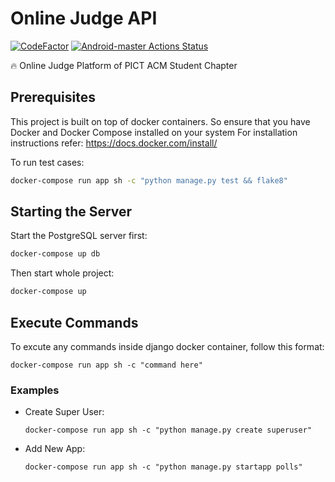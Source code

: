 # Online Judge API

[![CodeFactor](https://www.codefactor.io/repository/github/pict-acm-student-chapter/oj_api/badge?s=2a0cc1b9303fa7b82044e9fffc153bac2a7a8ad0)](https://www.codefactor.io/repository/github/pict-acm-student-chapter/oj_api)
[![Android-master Actions Status](https://github.com/PICT-ACM-Student-Chapter/OJ_API/workflows/Django%20Test%20and%20Build/badge.svg)](https://github.com/PICT-ACM-Student-Chapter/OJ_API/actions)

🔥 Online Judge Platform of PICT ACM Student Chapter

## Prerequisites
This project is built on top of docker containers. 
So ensure that you have Docker and Docker Compose installed on your system
For installation instructions refer: https://docs.docker.com/install/

To run test cases:
```sh
docker-compose run app sh -c "python manage.py test && flake8"
```

## Starting the Server

Start the PostgreSQL server first:
```sh
docker-compose up db
```
Then start whole project:
```sh
docker-compose up
```

## Execute Commands

To excute any commands inside django docker container, follow this format:

```
docker-compose run app sh -c "command here"
```

### Examples

* Create Super User: 

    `docker-compose run app sh -c "python manage.py create superuser"`
* Add New App: 

    `docker-compose run app sh -c "python manage.py startapp polls"`